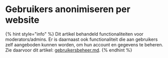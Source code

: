 # Gebruikers anonimiseren per website

{% hint style="info" %}
Dit artikel behandeld functionaliteiten voor moderators/admins. Er is daarnaast ook functionaliteit die aan gebruikers zelf aangeboden kunnen worden, om hun account en gegevens te beheren. Zie daarvoor dit artikel: [gebruikersbeheer.md](gebruikersbeheer.md "mention").
{% endhint %}
